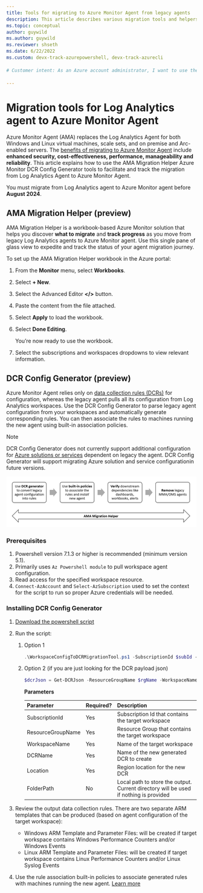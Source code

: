 ```yaml
---
title: Tools for migrating to Azure Monitor Agent from legacy agents 
description: This article describes various migration tools and helpers available for migrating from existing legacy agents to the new Azure Monitor agent (AMA) and data collection rules (DCR).
ms.topic: conceptual
author: guywild
ms.author: guywild
ms.reviewer: shseth
ms.date: 6/22/2022 
ms.custom: devx-track-azurepowershell, devx-track-azurecli

# Customer intent: As an Azure account administrator, I want to use the available Azure Monitor tools to migrate from Log Analytics agent to Azure Monitor Agent and track the status of the migration in my account.    

---
```


# Migration tools for Log Analytics agent to Azure Monitor Agent

Azure Monitor Agent (AMA) replaces the Log Analytics Agent for both Windows and Linux virtual machines, scale sets, and on premise and Arc-enabled servers. The [benefits of migrating to Azure Monitor Agent](../agents/azure-monitor-agent-migration.md) include **enhanced security, cost-effectiveness, performance, manageability and reliability**. 
This article explains how to use the AMA Migration Helper Azure Monitor DCR Config Generator tools to facilitate and track the migration from Log Analytics Agent to Azure Monitor Agent.

You must migrate from Log Analytics agent to Azure Monitor agent before **August 2024**. 

## AMA Migration Helper (preview)

AMA Migration Helper is a workbook-based Azure Monitor solution that helps you discover **what to migrate** and **track progress** as you move from legacy Log Analytics agents to Azure Monitor agent. Use this single pane of glass view to expedite and track the status of your agent migration journey. 

To set up the AMA Migration Helper workbook in the Azure portal:

1. From the **Monitor** menu, select **Workbooks**.
2. Select **+ New**.
3. Select the Advanced Editor **</>** button.
4. Paste the content from the file attached.
5. Select **Apply** to load the workbook. 
1. Select **Done Editing**. 

    You’re now ready to use the workbook.

1. Select the subscriptions and workspaces dropdowns to view relevant information.


## DCR Config Generator (preview)
Azure Monitor Agent relies only on [data collection rules (DCRs)](../essentials/data-collection-rule-overview.md) for configuration, whereas the legacy agent pulls all its configuration from Log Analytics workspaces. Use the DCR Config Generator to parse legacy agent configuration from your workspaces and automatically generate corresponding rules. You can then associate the rules to machines running the new agent using built-in association policies. 

> [!NOTE]
> DCR Config Generator does not currently support additional configuration for [Azure solutions or services](./azure-monitor-agent-overview.md#supported-services-and-features) dependent on legacy the agent. DCR Config Generator will support migrating Azure solution and service configurationin future versions.

![Flow diagram that shows the steps involved in agent migration.](media/azure-monitor-agent-migration/mma-to-ama-migration-steps.png)

### Prerequisites

1. Powershell version 7.1.3 or higher is recommended (minimum version 5.1).
1. Primarily uses `Az Powershell module` to pull workspace agent configuration.
1. Read access for the specified workspace resource.
1. `Connect-AzAccount` and `Select-AzSubscription` used to set the context for the script to run so proper Azure credentials will be needed.

### Installing DCR Config Generator

1. [Download the powershell script](https://github.com/microsoft/AzureMonitorCommunity/tree/master/Azure%20Services/Azure%20Monitor/Agents/Migration%20Tools)
1. Run the script:

	1. Option 1

		```powershell
		.\WorkspaceConfigToDCRMigrationTool.ps1 -SubscriptionId $subId -ResourceGroupName $rgName -WorkspaceName $workspaceName -DCRName $dcrName -Location $location -FolderPath $folderPath
		```
	1. Option 2 (if you are just looking for the DCR payload json)

		```powershell
		$dcrJson = Get-DCRJson -ResourceGroupName $rgName -WorkspaceName $workspaceName -PlatformType $platformType $dcrJson | ConvertTo-Json -Depth 10 | Out-File "<filepath>\OutputFiles\dcr_output.json"
		```
	
		**Parameters**  
		
		| Parameter | Required? | Description |
		|------|------|------|
		| SubscriptionId | Yes | Subscription Id that contains the target workspace |
		| ResourceGroupName | Yes | Resource Group that contains the target workspace |
		| WorkspaceName | Yes | Name of the target workspace |
		| DCRName | Yes | Name of the new generated DCR to create |
		| Location | Yes | Region location for the new DCR |
		| FolderPath | No |  Local path to store the output. Current directory will be used if nothing is provided |  
	
1. Review the output data collection rules. There are two separate ARM templates that can be produced (based on agent configuration of the target workspace):
	- Windows ARM Template and Parameter Files: will be created if target workspace contains Windows Performance Counters and/or Windows Events
	- Linux ARM Template and Parameter Files: will be created if target workspace contains Linux Performance Counters and/or Linux Syslog Events
	
1. Use the rule association built-in policies to associate generated rules with machines running the new agent. [Learn more](./data-collection-rule-azure-monitor-agent.md#data-collection-rule-associations)
